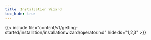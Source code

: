 ```yaml
--- 
title: Installation Wizard
toc_hide: true 
---
```

  {{< include file="content/v1/getting-started/installation/installationwizard/operator.md" hideIds="1,2,3" >}}